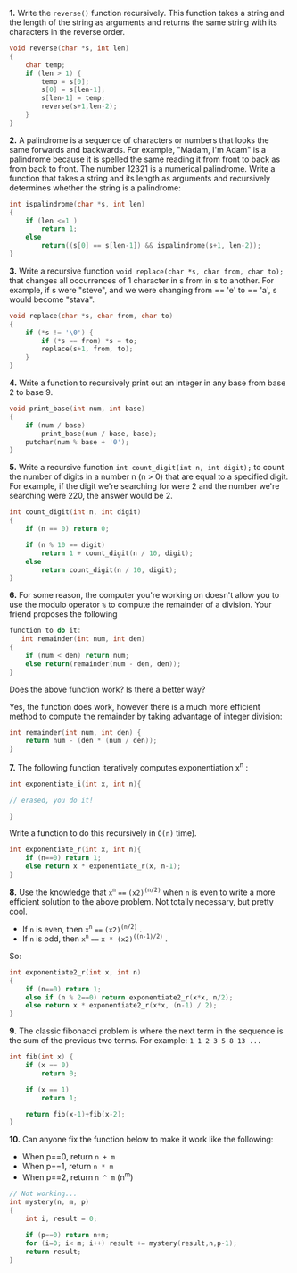 **1.** Write the `reverse()` function recursively. This function takes a string and the length of the string as arguments and returns the same string with its characters in the reverse order.

```cpp
void reverse(char *s, int len)
{
	char temp;
	if (len > 1) {
		temp = s[0];
		s[0] = s[len-1];
		s[len-1] = temp;
		reverse(s+1,len-2);
	}
}
```

**2.** A palindrome is a sequence of characters or numbers that looks the same forwards and backwards. For example, "Madam, I'm Adam" is a palindrome because it is spelled the same reading it from front to back as from back to front. The number 12321 is a numerical palindrome. Write a function that takes a string and its length as arguments and recursively determines whether the string is a palindrome: 

```cpp
int ispalindrome(char *s, int len)
{
	if (len <=1 ) 
		return 1;
	else 
		return((s[0] == s[len-1]) && ispalindrome(s+1, len-2));
}
```

**3.** Write a recursive function `void replace(char *s, char from, char to);` that changes all occurrences of 1 character in s from in s to another. For example, if s were "steve", and we were changing from == 'e' to == 'a', s would become "stava".

```cpp
void replace(char *s, char from, char to)
{
	if (*s != '\0') {
		if (*s == from) *s = to;
		replace(s+1, from, to);
	}
}
```

**4.** Write a function to recursively print out an integer in any base from base 2 to 
base 9.

```cpp
void print_base(int num, int base)
{
	if (num / base) 
		print_base(num / base, base);
	putchar(num % base + '0');
}
```

**5.** Write a recursive function `int count_digit(int n, int digit);` to count the number of digits in a number n (n > 0) that are equal to a specified digit. For example, if the digit we're searching for were 2 and the number we're searching were 220, the answer would be 2.

```cpp
int count_digit(int n, int digit)
{
	if (n == 0) return 0;

	if (n % 10 == digit) 
	    return 1 + count_digit(n / 10, digit);
	else 
	    return count_digit(n / 10, digit);
}
```

**6.** For some reason, the computer you're working on doesn't allow you to use the modulo operator `%` to compute the remainder of a division. Your friend proposes the following 

```cpp
function to do it: 
   int remainder(int num, int den)
{
	if (num < den) return num;
	else return(remainder(num - den, den));
}
```
    

Does the above function work? Is there a better way?

Yes, the function does work, however there is a much more efficient method to compute the remainder by taking advantage of integer division: 

```cpp
int remainder(int num, int den) {
	return num - (den * (num / den));
}
```

 
**7.** The following function iteratively computes exponentiation x<sup>n</sup> :

```cpp
int exponentiate_i(int x, int n){

// erased, you do it!

}
```

Write a function to do this recursively in `O(n)` time).

```cpp
int exponentiate_r(int x, int n){
    if (n==0) return 1;
    else return x * exponentiate_r(x, n-1);
}
```

**8.** Use the knowledge that `x`<sup>`n`</sup> `==` `(x2)`<sup>`(n/2)`</sup> when `n` is even to write a more efficient 
solution to the above problem. Not totally necessary, but pretty cool.

- If `n` is even, then `x`<sup>`n`</sup> `==` `(x2)`<sup>`(n/2)`</sup> . 
- If `n` is odd, then `x`<sup>`n`</sup> `==` `x * (x2)`<sup>`((n-1)/2)`</sup> . 

So: 

```cpp
int exponentiate2_r(int x, int n)
{
    if (n==0) return 1;
    else if (n % 2==0) return exponentiate2_r(x*x, n/2);
    else return x * exponentiate2_r(x*x, (n-1) / 2);
}
```

 
**9.** The classic fibonacci problem is where the next term in the sequence is the sum of the previous two terms. For example: `1 1 2 3 5 8 13 ...`

```cpp
int fib(int x) {
    if (x == 0)
        return 0;

    if (x == 1)
        return 1;

    return fib(x-1)+fib(x-2);
}
```
 

**10.** Can anyone fix the function below to make it work like the following:

- When p==0, return `n + m`
- When p==1, return `n * m` 
- When p==2, return `n ^ m` (n<sup>m</sup>)

```cpp
// Not working...
int mystery(n, m, p)
{
	int i, result = 0;
	
	if (p==0) return n+m;
	for (i=0; i< m; i++) result += mystery(result,n,p-1);
	return result;
}
```




 

